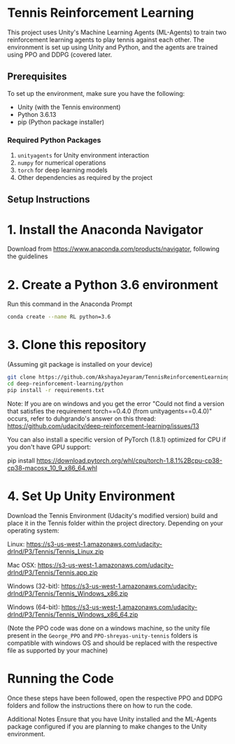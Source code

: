 # Tennis Reinforcement Learning

This project uses Unity's Machine Learning Agents (ML-Agents) to train two reinforcement learning agents to play tennis against each other. The environment is set up using Unity and Python, and the agents are trained using PPO and DDPG (covered later.

## Prerequisites

To set up the environment, make sure you have the following:

- Unity (with the Tennis environment)
- Python 3.6.13
- pip (Python package installer)

### Required Python Packages

1. `unityagents` for Unity environment interaction
2. `numpy` for numerical operations
3. `torch` for deep learning models
4. Other dependencies as required by the project

## Setup Instructions

# 1. Install the Anaconda Navigator
Download from https://www.anaconda.com/products/navigator, following the guidelines

# 2. Create a Python 3.6 environment
Run this command in the Anaconda Prompt 
```bash
conda create --name RL python=3.6
```

# 3. Clone this repository
(Assuming git package is installed on your device) 
```bash
git clone https://github.com/AkshayaJeyaram/TennisReinforcementLearning.git
cd deep-reinforcement-learning/python
pip install -r requirements.txt
```

Note: If you are on windows and you get the error "Could not find a version that satisfies the requirement torch==0.4.0 (from unityagents==0.4.0)" occurs, refer to duhgrando's answer on this thread:
https://github.com/udacity/deep-reinforcement-learning/issues/13

You can also install a specific version of PyTorch (1.8.1) optimized for CPU if you don't have GPU support:

pip install https://download.pytorch.org/whl/cpu/torch-1.8.1%2Bcpu-cp38-cp38-macosx_10_9_x86_64.whl

# 4. Set Up Unity Environment

Download the Tennis Environment (Udacity's modified version) build and place it in the Tennis folder within the project directory. Depending on your operating system:

Linux: https://s3-us-west-1.amazonaws.com/udacity-drlnd/P3/Tennis/Tennis_Linux.zip

Mac OSX: https://s3-us-west-1.amazonaws.com/udacity-drlnd/P3/Tennis/Tennis.app.zip

Windows (32-bit): https://s3-us-west-1.amazonaws.com/udacity-drlnd/P3/Tennis/Tennis_Windows_x86.zip

Windows (64-bit): https://s3-us-west-1.amazonaws.com/udacity-drlnd/P3/Tennis/Tennis_Windows_x86_64.zip

(Note the PPO code was done on a windows machine, so the unity file present in the ```George_PPO``` and ```PPO-shreyas-unity-tennis``` folders is compatible with windows OS and should be replaced with the respective file as supported by your machine)

# Running the Code
Once these steps have been followed, open the respective PPO and DDPG folders and follow the instructions there on how to run the code.

Additional Notes
Ensure that you have Unity installed and the ML-Agents package configured if you are planning to make changes to the Unity environment.

